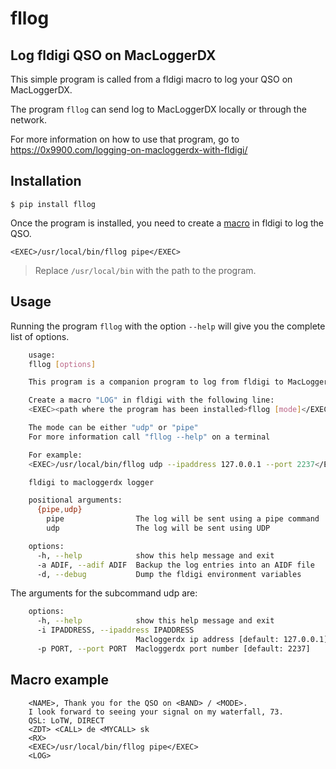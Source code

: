 # fllog

## Log fldigi QSO on MacLoggerDX

This simple program is called from a fldigi macro to log your QSO on
MacLoggerDX.

The program `fllog` can send log to MacLoggerDX locally or through the network.

For more information on how to use that program, go to
https://0x9900.com/logging-on-macloggerdx-with-fldigi/

## Installation

```
$ pip install fllog
```

Once the program is installed, you need to create a [macro][1] in fldigi to log the QSO.

```
<EXEC>/usr/local/bin/fllog pipe</EXEC>
```
 > Replace `/usr/local/bin` with the path to the program.

## Usage

Running the program `fllog` with the option `--help` will give you the
complete list of options.

```bash
    usage:
    fllog [options]

    This program is a companion program to log from fldigi to MacLoggerDX.

    Create a macro "LOG" in fldigi with the following line:
    <EXEC><path where the program has been installed>fllog [mode]</EXEC>

    The mode can be either "udp" or "pipe"
    For more information call "fllog --help" on a terminal

    For example:
    <EXEC>/usr/local/bin/fllog udp --ipaddress 127.0.0.1 --port 2237</EXEC>

    fldigi to macloggerdx logger

    positional arguments:
      {pipe,udp}
        pipe                The log will be sent using a pipe command
        udp                 The log will be sent using UDP

    options:
      -h, --help            show this help message and exit
      -a ADIF, --adif ADIF  Backup the log entries into an AIDF file
      -d, --debug           Dump the fldigi environment variables
```

The arguments for the subcommand udp are:

```bash
	options:
	  -h, --help            show this help message and exit
	  -i IPADDRESS, --ipaddress IPADDRESS
							Macloggerdx ip address [default: 127.0.0.1]
	  -p PORT, --port PORT  Macloggerdx port number [default: 2237]
```

## Macro example

```
	<NAME>, Thank you for the QSO on <BAND> / <MODE>.
	I look forward to seeing your signal on my waterfall, 73.
	QSL: LoTW, DIRECT
	<ZDT> <CALL> de <MYCALL> sk
	<RX>
	<EXEC>/usr/local/bin/fllog pipe</EXEC>
	<LOG>
```


[1]: http://www.w1hkj.com/FldigiHelp/macros_sub_page.html
